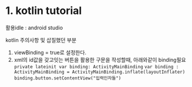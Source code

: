 # 1. kotlin tutorial

활용idle : android studio

kotlin 주의사항 및 삽질했던 부분
1. viewBinding = true로 설정한다.
2. xml의 id값을 갖고잇는 버튼을 활용한 구문을 작성할때, 아래와같이 binding필요
`private lateinit var binding: ActivityMainBinding`
`var binding : ActivityMainBinding = ActivityMainBinding.inflate(layoutInflater)`
`binding.button.setContentView("입력인자들")`
